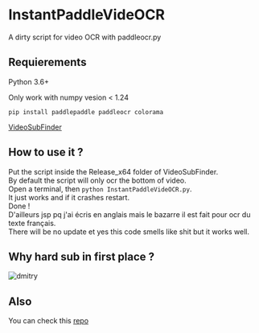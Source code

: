 # InstantPaddleVideOCR
A dirty script for video OCR with paddleocr.py
## Requierements
Python 3.6+

Only work with numpy vesion < 1.24
 
`pip install paddlepaddle paddleocr colorama`
 
[VideoSubFinder](https://sourceforge.net/projects/videosubfinder/)
 
## How to use it ?
 
Put the script inside the Release_x64 folder of VideoSubFinder. <br>
By default the script will only ocr the bottom of video. <br>
Open a terminal, then `python InstantPaddleVideOCR.py`.<br>
It just works and if it crashes restart.<br>
Done !<br>
D'ailleurs jsp pq j'ai écris en anglais mais le bazarre il est fait pour ocr du texte français.<br>
There will be no update et yes this code smells like shit but it works well.

## Why hard sub in first place ?


![dmitry](https://user-images.githubusercontent.com/69089935/215150444-bb2e7715-95a8-42e8-b092-fd461890206d.png)


## Also

You can check this [repo](https://github.com/oliverfei/videocr-PaddleOCR)
